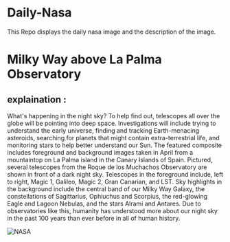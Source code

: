 # Daily-Nasa

This Repo displays the daily nasa image and the description of the image.

<!--NASA-->
# Milky Way above La Palma Observatory
## explaination :

What's happening in the night sky? To help find out, telescopes all over the globe will be pointing into deep space.  Investigations will include trying to understand the early universe, finding and tracking Earth-menacing asteroids, searching for planets that might contain extra-terrestrial life, and monitoring stars to help better understand our Sun. The featured composite includes foreground and background images taken in April from a mountaintop on La Palma island in the Canary Islands of Spain.  Pictured, several telescopes from the Roque de los Muchachos Observatory are shown in front of a dark night sky. Telescopes in the foreground include, left to right, Magic 1, Galileo, Magic 2, Gran Canarian, and LST. Sky highlights in the background include the central band of our Milky Way Galaxy, the constellations of Sagittarius, Ophiuchus and Scorpius, the red-glowing Eagle and Lagoon Nebulas, and the stars Alrami and Antares.  Due to observatories like this, humanity has understood more about our night sky in the past 100 years than ever before in all of human history.

![NASA](https://apod.nasa.gov/apod/image/2307/MwLaPalma_Rosadzinski_960.jpg)
<!--/NASA-->